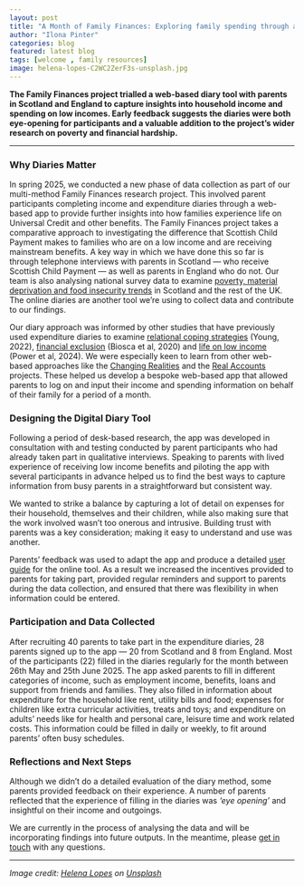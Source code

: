 ```yaml
---
layout: post
title: "A Month of Family Finances: Exploring family spending through a digital diary tool"
author: "Ilona Pinter"
categories: blog
featured: latest blog
tags: [welcome , family resources]
image: helena-lopes-C2WC2ZerF3s-unsplash.jpg
---
```

**The Family Finances project trialled a web-based diary tool with parents in Scotland and England to capture insights into household income and spending on low incomes. Early feedback suggests the diaries were both eye-opening for participants and a valuable addition to the project’s wider research on poverty and financial hardship.**

---

### Why Diaries Matter

In spring 2025, we conducted a new phase of data collection as part of our multi-method Family Finances research project. This involved parent participants completing income and expenditure diaries through a web-based app to provide further insights into how families experience life on Universal Credit and other benefits. The Family Finances project takes a comparative approach to investigating the difference that Scottish Child Payment makes to families who are on a low income and are receiving mainstream benefits. A key way in which we have done this so far is through telephone interviews with parents in Scotland — who receive Scottish Child Payment — as well as parents in England who do not. Our team is also analysing national survey data to examine [poverty, material deprivation and food insecurity trends](https://ukdataservice.ac.uk/app/uploads/familyfinanceabstracts2025-07-09.pdf) in Scotland and the rest of the UK. The online diaries are another tool we’re using to collect data and contribute to our findings.

Our diary approach was informed by other studies that have previously used expenditure diaries to examine [relational coping strategies](https://www.cambridge.org/core/journals/journal-of-social-policy/article/income-insecurity-and-the-relational-coping-strategies-of-lowincome-households-in-the-uk/6CAFE820C4EE189313509085F7A0AD9D) (Young, 2022), [financial exclusion](https://journals.sagepub.com/doi/full/10.1177/0002716220921154) (Biosca et al, 2020) and [life on low income](https://journals.sagepub.com/doi/full/10.1177/19408447241260448) (Power et al, 2024). We were especially keen to learn from other web-based approaches like the [Changing Realities](https://changingrealities.org/) and the [Real Accounts](https://cpfw.shorthandstories.com/real-accounts-toolkit/index.html) projects. These helped us develop a bespoke web-based app that allowed parents to log on and input their income and spending information on behalf of their family for a period of a month. 

### Designing the Digital Diary Tool

Following a period of desk-based research, the app was developed in consultation with and testing conducted by parent participants who had already taken part in qualitative interviews. Speaking to parents with lived experience of receiving low income benefits and piloting the app with several participants in advance helped us to find the best ways to capture information from busy parents in a straightforward but consistent way. 

We wanted to strike a balance by capturing a lot of detail on expenses for their household, themselves and their children, while also making sure that the work involved wasn’t too onerous and intrusive. Building trust with parents was a key consideration; making it easy to understand and use was another. 

Parents’ feedback was used to adapt the app and produce a detailed  <a href="/assets/pdf/Expenditure Diaries User Guide (1).pdf" target="_blank" rel="noopener noreferrer">user guide</a> for the online tool. As a result we increased the incentives provided to parents for taking part, provided regular reminders and support to parents during the data collection, and ensured that there was flexibility in when information could be entered.

### Participation and Data Collected

After recruiting 40 parents to take part in the expenditure diaries, 28 parents signed up to the app — 20 from Scotland and 8 from England. Most of the participants (22) filled in the diaries regularly for the month between 26th May and 25th June 2025. The app asked parents to fill in different categories of income, such as employment income, benefits, loans and support from friends and families. They also filled in information about expenditure for the household like rent, utility bills and food; expenses for children like extra curricular activities, treats and toys; and expenditure on adults’ needs like for health and personal care, leisure time and work related costs. This information could be filled in daily or weekly, to fit around parents’ often busy schedules.

### Reflections and Next Steps

Although we didn’t do a detailed evaluation of the diary method, some parents provided feedback on their experience. A number of parents reflected that the experience of filling in the diaries was *‘eye opening’* and insightful on their income and outgoings.

We are currently in the process of analysing the data and will be incorporating findings into future outputs. In the meantime, please [get in touch](mailto:ilona.pinter@york.ac.uk) with any questions.


---

*Image credit: [Helena Lopes](https://unsplash.com/@helenalopesph) on [Unsplash](https://unsplash.com/photos/girl-in-white-and-gray-stripe-shirt-sitting-on-white-wooden-table-C2WC2ZerF3s)*

